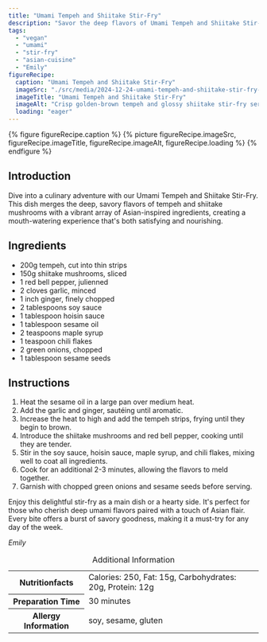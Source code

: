 ```yaml
---
title: "Umami Tempeh and Shiitake Stir-Fry"
description: "Savor the deep flavors of Umami Tempeh and Shiitake Stir-Fry, blending tempeh, shiitake, and Asian-inspired sauces for a vegan delight that's bursting with taste."
tags:
  - "vegan"
  - "umami"
  - "stir-fry"
  - "asian-cuisine"
  - "Emily"
figureRecipe: 
  caption: "Umami Tempeh and Shiitake Stir-Fry"
  imageSrc: "./src/media/2024-12-24-umami-tempeh-and-shiitake-stir-fry-9234.png"
  imageTitle: "Umami Tempeh and Shiitake Stir-Fry"
  imageAlt: "Crisp golden-brown tempeh and glossy shiitake stir-fry served in a simple bowl, accented with sesame seeds and green onions, with soy sauce and chopsticks on the side."
  loading: "eager"
---
```


{% figure figureRecipe.caption %}
{% picture figureRecipe.imageSrc, figureRecipe.imageTitle, figureRecipe.imageAlt, figureRecipe.loading %}
{% endfigure %}

## Introduction

Dive into a culinary adventure with our Umami Tempeh and Shiitake Stir-Fry. This dish merges the deep, savory flavors of tempeh and shiitake mushrooms with a vibrant array of Asian-inspired ingredients, creating a mouth-watering experience that's both satisfying and nourishing.

## Ingredients

- 200g tempeh, cut into thin strips
- 150g shiitake mushrooms, sliced
- 1 red bell pepper, julienned
- 2 cloves garlic, minced
- 1 inch ginger, finely chopped
- 2 tablespoons soy sauce
- 1 tablespoon hoisin sauce
- 1 tablespoon sesame oil
- 2 teaspoons maple syrup
- 1 teaspoon chili flakes
- 2 green onions, chopped
- 1 tablespoon sesame seeds

## Instructions

1. Heat the sesame oil in a large pan over medium heat.
2. Add the garlic and ginger, sautéing until aromatic.
3. Increase the heat to high and add the tempeh strips, frying until they begin to brown.
4. Introduce the shiitake mushrooms and red bell pepper, cooking until they are tender.
5. Stir in the soy sauce, hoisin sauce, maple syrup, and chili flakes, mixing well to coat all ingredients.
6. Cook for an additional 2-3 minutes, allowing the flavors to meld together.
7. Garnish with chopped green onions and sesame seeds before serving.

Enjoy this delightful stir-fry as a main dish or a hearty side. It's perfect for those who cherish deep umami flavors paired with a touch of Asian flair. Every bite offers a burst of savory goodness, making it a must-try for any day of the week.

*Emily*

<table><caption class='sr-only'>Additional Information</caption><tr><th>Nutritionfacts</th><td>Calories: 250, Fat: 15g, Carbohydrates: 20g, Protein: 12g&nbsp;</td></tr><tr><th>Preparation Time</th><td>30 minutes&nbsp;</td></tr><tr><th>Allergy Information</th><td>soy, sesame, gluten&nbsp;</td></tr></table>

